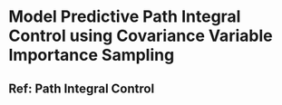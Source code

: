 # Model Predictive Path Integral Control using Covariance Variable Importance Sampling

## Ref: Path Integral Control